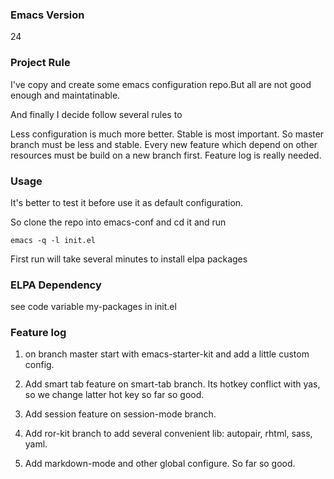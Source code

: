 ### Emacs Version
24

### Project Rule
I've copy and create some emacs configuration repo.But all are not good enough and maintatinable.

And finally I decide follow several rules to

Less configuration is much more better. Stable is most important. So master branch must be less and stable.
Every new feature which depend on other resources must be build on a new branch first.
Feature log is really needed.

### Usage
It's better to test it before use it as default configuration.

So clone the repo into emacs-conf and cd it and run
```shell
emacs -q -l init.el
```
First run will take several minutes to install elpa packages

### ELPA Dependency
see code variable my-packages in init.el

### Feature log

1. on branch master
start with emacs-starter-kit and add a little custom config.

2. Add smart tab feature on smart-tab branch. Its hotkey conflict with yas, so we change latter hot key
so far so good.

3. Add session feature on session-mode branch.

4. Add ror-kit branch to add several convenient lib: autopair, rhtml, sass, yaml.

5. Add markdown-mode and other global configure.
So far so good.
